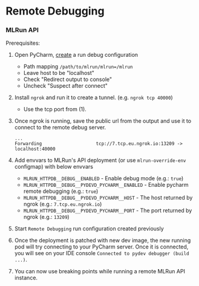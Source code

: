 # Remote Debugging

### MLRun API

Prerequisites:

1. Open PyCharm, [create](https://www.jetbrains.com/help/pycharm/remote-debugging-with-product.html#create-remote-debug-config) a run debug configuration
    - Path mapping `/path/to/mlrun/mlrun=/mlrun`
    - Leave host to be "localhost"
    - Check "Redirect output to console"
    - Uncheck "Suspect after connect"

2. Install `ngrok` and run it to create a tunnel. (e.g. `ngrok tcp 40000`)
    - Use the tcp port from (1).

3. Once ngrok is running, save the public url from the output and use it to connect to the remote debug server.
    ```
    ...
    Forwarding                    tcp://7.tcp.eu.ngrok.io:13209 -> localhost:40000
    ```

4. Add envvars to MLRun's API deployment (or use `mlrun-override-env` configmap) with below envvars
   - `MLRUN_HTTPDB__DEBUG__ENABLED` - Enable debug mode (e.g.: `true`)
   - `MLRUN_HTTPDB__DEBUG__PYDEVD_PYCHARM__ENABLED` - Enable pycharm remote debugging (e.g.: `true`)
   - `MLRUN_HTTPDB__DEBUG__PYDEVD_PYCHARM__HOST` - The host returned by ngrok (e.g.: `7.tcp.eu.ngrok.io`)
   - `MLRUN_HTTPDB__DEBUG__PYDEVD_PYCHARM__PORT` - The port returned by ngrok (e.g.: `13209`)

5. Start `Remote Debugging` run configuration created previously

6. Once the deployment is patched with new dev image, the new running pod will try connecting to your PyCharm server. 
    Once it is connected, you will see on your IDE console `Connected to pydev debugger (build ...)`.

7. You can now use breaking points while running a remote MLRun API instance.
